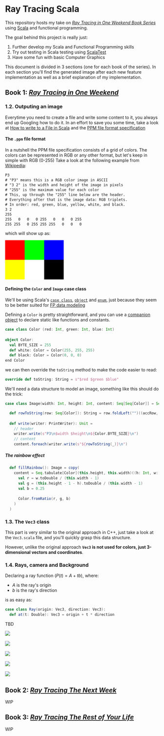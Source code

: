 # Ray Tracing Scala

This repository hosts my take on  [_Ray Tracing in One Weekend Book Series_](https://raytracing.github.io/) using
[Scala](https://www.scala-lang.org/) and functional programming.

The goal behind this project is really just:
1. Further develop my Scala and Functional Programming skills
2. Try out testing in Scala testing using [ScalaTest](https://www.scalatest.org/)
3. Have some fun with basic Computer Graphics

This document is divided in 3 sections (one for each book of the series). In each section you'll find the generated
image after each new feature implementation as well as a brief explanation of my implementation.

## Book 1: [_Ray Tracing in One Weekend_](https://raytracing.github.io/books/RayTracingInOneWeekend.html)

### 1.2. Outputing an image

Everytime you need to create a file and write some content to it, you always end up Googling how to do it.
In an effort to save you some time, take a look at [How to write to a File in Scala](https://www.educba.com/scala-write-to-file/)
and the [PPM file format specification](https://netpbm.sourceforge.net/doc/ppm.html)

#### The `.ppm` file format

In a nutshell the PPM file specification consists of a grid of colors.
The colors can be represented in RGB or any other format, but let's keep in simple with RGB (0-255)
Take a look at the following example from [Wikipedia](https://en.wikipedia.org/wiki/Netpbm):

```ppm
P3           
# "P3" means this is a RGB color image in ASCII 
# "3 2" is the width and height of the image in pixels
# "255" is the maximum value for each color
# This, up through the "255" line below are the header.
# Everything after that is the image data: RGB triplets.
# In order: red, green, blue, yellow, white, and black.
3 2         
255       
255   0   0   0 255   0   0   0 255
255 255   0 255 255 255   0   0   0
```

which will show up as:

![](media/ppm-output-example.png)

#### Defining the `Color` and `Image` case class

We'll be using Scala's [`case class`](), [`object`]() and [`enum`](), just because they seem to be better suited for [FP data modeling](https://docs.scala-lang.org/scala3/book/domain-modeling-fp.html)

Defining a `Color` is pretty straightforward, and you can use a [companion object](https://docs.scala-lang.org/scala3/book/domain-modeling-fp.html#companion-object)
to declare static like functions and constants.

```scala
case class Color (red: Int, green: Int, blue: Int)

object Color:
  val BYTE_SIZE = 255
  def white: Color = Color(255, 255, 255)
  def black: Color = Color(0, 0, 0)
end Color
```

we can then override the `toString` method to make the code easier to read:

```scala
override def toString: String = s"$red $green $blue"
```

We'll need a data structure to model an image, something like this should do the trick:

```scala
case class Image(width: Int, height: Int, content: Seq[Seq[Color]] = Seq.empty)
```

```scala
  def rowToString(row: Seq[Color]): String = row.foldLeft("")((accRow, byte) => s"$accRow$byte ").trim
  
  def write(writer: PrintWriter): Unit =
    // header
    writer.write(s"P3\n$width $height\n${Color.BYTE_SIZE}\n")
    // content
    content.foreach(writer.write(s"${rowToString(_)}\n")
```

##### The rainbow effect

```scala
  def fillRainbow(): Image = copy(
    content = Seq.tabulate[Color](this.height, this.width)((h: Int, w: Int) =>
      val r = w.toDouble / (this.width - 1)
      val g = (this.height - 1 - h).toDouble / (this.width - 1)
      val b = 0.25

      Color.fromRatio(r, g, b)
    )
  )
```

### 1.3. The `Vec3` class

This part is very similar to the original approach in C++, just take a look at the `Vec3.scala` file, and you'll
quickly grasp this data structure.

However, unlike the original approach **`Vec3` is not used for colors, just 3-dimensional vectors and coordinates**.

### 1.4. Rays, camera and Background

Declaring a ray function ($P(t) = A + tb$), where:

- $A$ is the ray's origin
- $b$ is the ray's direction

is as easy as:

```scala
case class Ray(origin: Vec3, direction: Vec3):
  def at(t: Double): Vec3 = origin + t * direction
```

TBD

![](media/book-1/2.1-rainbow.ppm)

![](media/book-1/4.1-sky.ppm)

![](media/book-1/5.1-simple-red-sphere.ppm)

![](media/book-1/6.1-surface-normals.ppm)

![](media/book-1/6.2-surface-normals-ground.ppm)

## Book 2: [_Ray Tracing The Next Week_](https://raytracing.github.io/books/RayTracingTheNextWeek.html)

WIP

## Book 3: [_Ray Tracing The Rest of Your Life_](https://raytracing.github.io/books/RayTracingTheNextWeek.html)

WIP
